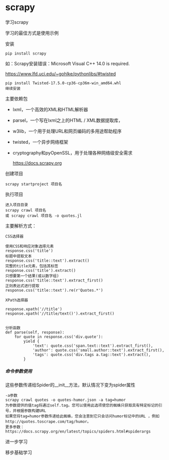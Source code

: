 # scrapy

学习scrapy

学习的最佳方式是使用示例

安装

    pip install scrapy

如：Scrapy安装错误：Microsoft Visual C++ 14.0 is required.

https://www.lfd.uci.edu/~gohlke/pythonlibs/#twisted

    pip install Twisted-17.5.0-cp36-cp36m-win_amd64.whl
    继续安装

主要依赖包
* lxml，一个高效的XML和HTML解析器
* parsel，一个写在lxml之上的HTML / XML数据提取库，
* w3lib，一个用于处理URL和网页编码的多用途帮助程序
* twisted，一个异步网络框架
* cryptography和pyOpenSSL，用于处理各种网络级安全需求


    https://docs.scrapy.org

创建项目

    scrapy startproject 项目名

执行项目

    进入项目目录
    scrapy crawl 项目名
    或 scrapy crawl 项目名 -o quotes.jl

主要解析方式：
    
    CSS选择器

    使用CSS和响应对象选择元素
    response.css('title')
    标题中提取文本
    response.css('title::text').extract()
    完整的title元素，包括其标签
    response.css('title').extract()
    只想要第一个结果(或以数字组)
    response.css('title::text').extract_first()
    正则表达式进行提取
    response.css('title::text').re(r'Quotes.*')

    XPath选择器

    response.xpath('//title')
    response.xpath('//title/text()').extract_first()


    分析函数
    def parse(self, response):
        for quote in response.css('div.quote'):
            yield {
                'text': quote.css('span.text::text').extract_first(),
                'author': quote.css('small.author::text').extract_first(),
                'tags': quote.css('div.tags a.tag::text').extract(),
            }

##### 命令参数使用

这些参数传递给Spider的__init__方法，默​​认情况下变为spider属性

    -a参数
    scrapy crawl quotes -o quotes-humor.json -a tag=humor
    为参数提供的值tag将通过self.tag。您可以使用此选项使您的蜘蛛只获取具有特定标记的引号，并根据参数构建URL
    如果您将tag=humor参数传递给此蜘蛛，您会注意到它只会访问humor标记中的URL ，例如 http://quotes.toscrape.com/tag/humor。
    更多参数：https://docs.scrapy.org/en/latest/topics/spiders.html#spiderargs

进一步学习

移步基础学习




